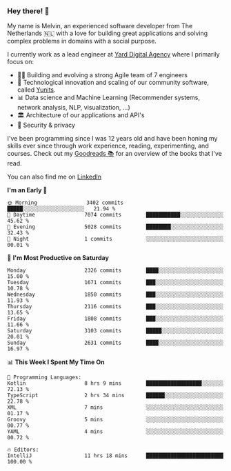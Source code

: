### Hey there! 👋

My name is Melvin, an experienced software developer from The Netherlands 🇳🇱 with a love for building great applications and solving complex problems in domains with a social purpose. 

I currently work as a lead engineer at [Yard Digital Agency](https://github.com/yardinternet) where I primarily focus on:

* 👏🏼 Building and evolving a strong Agile team of 7 engineers
* 🚀 Technological innovation and scaling of our community software, called [Yunits](https://www.yunits.com/).
* 📊 Data science and Machine Learning (Recommender systems, network analysis, NLP, visualization, ...)
* 🏛 Architecture of our applications and API's
* 🔐 Security & privacy

I've been programming since I was 12 years old and have been honing my skills ever since through work experience, reading, experimenting, and courses.
Check out my [Goodreads 📚](https://goodreads.com/melvinkoopmans) for an overview of the books that I've read. 

You can also find me on [LinkedIn](https://www.linkedin.com/in/melvinkoopmans)

<!--START_SECTION:waka-->
**I'm an Early 🐤** 

```text
🌞 Morning                3402 commits        █████░░░░░░░░░░░░░░░░░░░░   21.94 % 
🌆 Daytime                7074 commits        ███████████░░░░░░░░░░░░░░   45.62 % 
🌃 Evening                5028 commits        ████████░░░░░░░░░░░░░░░░░   32.43 % 
🌙 Night                  1 commits           ░░░░░░░░░░░░░░░░░░░░░░░░░   00.01 % 
```
📅 **I'm Most Productive on Saturday** 

```text
Monday                   2326 commits        ████░░░░░░░░░░░░░░░░░░░░░   15.00 % 
Tuesday                  1671 commits        ███░░░░░░░░░░░░░░░░░░░░░░   10.78 % 
Wednesday                1850 commits        ███░░░░░░░░░░░░░░░░░░░░░░   11.93 % 
Thursday                 2116 commits        ███░░░░░░░░░░░░░░░░░░░░░░   13.65 % 
Friday                   1808 commits        ███░░░░░░░░░░░░░░░░░░░░░░   11.66 % 
Saturday                 3103 commits        █████░░░░░░░░░░░░░░░░░░░░   20.01 % 
Sunday                   2631 commits        ████░░░░░░░░░░░░░░░░░░░░░   16.97 % 
```


📊 **This Week I Spent My Time On** 

```text
💬 Programming Languages: 
Kotlin                   8 hrs 9 mins        ██████████████████░░░░░░░   72.13 % 
TypeScript               2 hrs 34 mins       ██████░░░░░░░░░░░░░░░░░░░   22.78 % 
XML                      7 mins              ░░░░░░░░░░░░░░░░░░░░░░░░░   01.17 % 
Groovy                   5 mins              ░░░░░░░░░░░░░░░░░░░░░░░░░   00.77 % 
YAML                     4 mins              ░░░░░░░░░░░░░░░░░░░░░░░░░   00.72 % 

🔥 Editors: 
IntelliJ                 11 hrs 18 mins      █████████████████████████   100.00 % 
```


<!--END_SECTION:waka-->

